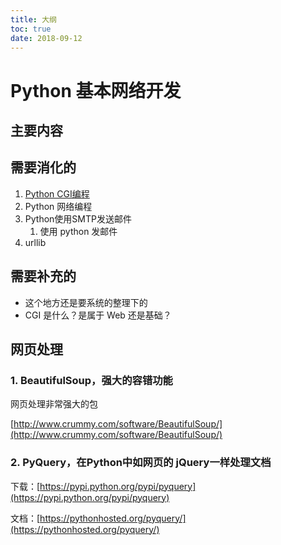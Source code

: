 ```yaml
---
title: 大纲
toc: true
date: 2018-09-12
---
```

# Python 基本网络开发


## 主要内容





## 需要消化的

1. [Python CGI编程](https://www.w3cschool.cn/python/python-cgi.html)
1. Python 网络编程
2. Python使用SMTP发送邮件
   1. 使用 python 发邮件
3. urllib


## 需要补充的

- 这个地方还是要系统的整理下的
- CGI 是什么？是属于 Web 还是基础？



## 网页处理
### 1. BeautifulSoup，强大的容错功能

网页处理非常强大的包

[http://www.crummy.com/software/BeautifulSoup/](http://www.crummy.com/software/BeautifulSoup/)


### 2. PyQuery，在Python中如网页的 jQuery一样处理文档
下载：[https://pypi.python.org/pypi/pyquery](https://pypi.python.org/pypi/pyquery)

文档：[https://pythonhosted.org/pyquery/](https://pythonhosted.org/pyquery/)

